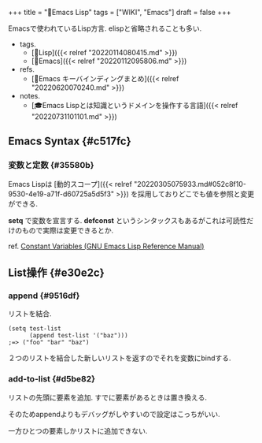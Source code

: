 +++
title = "📝Emacs Lisp"
tags = ["WIKI", "Emacs"]
draft = false
+++

Emacsで使われているLisp方言. elispと省略されることも多い.

-   tags.
    -   [🔖Lisp]({{< relref "20220114080415.md" >}})
    -   [🔖Emacs]({{< relref "20220112095806.md" >}})
-   refs.
    -   [📝Emacs キーバインディングまとめ]({{< relref "20220620070240.md" >}})
-   notes.
    -   [🎓Emacs Lispとは知識というドメインを操作する言語]({{< relref "20220731101101.md" >}})


## Emacs Syntax {#c517fc}


### 変数と定数 {#35580b}

Emacs Lispは [動的スコープ]({{< relref "20220305075933.md#052c8f10-9530-4e19-a71f-d60725a5d5f3" >}}) を採用しておりどこでも値を参照と変更ができる.

**setq** で変数を宣言する. **defconst** というシンタックスもあるがこれは可読性だけのもので実際は変更できるとか.

ref. [Constant Variables (GNU Emacs Lisp Reference Manual)](https://ayatakesi.github.io/emacs/24.5/elisp_html/Constant-Variables.html)


## List操作 {#e30e2c}


### append {#9516df}

リストを結合.

```emacs-lisp
(setq test-list
      (append test-list '("baz")))
;=> ("foo" "bar" "baz")
```

２つのリストを結合した新しいリストを返すのでそれを変数にbindする.


### add-to-list {#d5be82}

リストの先頭に要素を追加. すでに要素があるときは置き換える.

そのためappendよりもデバッグがしやすいので設定はこっちがいい.

一方ひとつの要素しかリストに追加できない.
